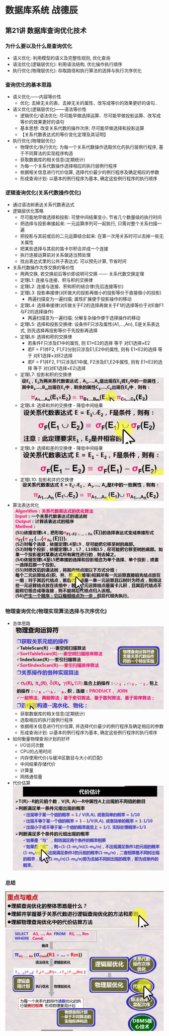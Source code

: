 # 数据库系统 战德辰
## 第21讲 数据库查询优化技术
### 为什么要以及什么是查询优化
* 语义优化: 利用模型的语义及完整性规则, 优化查询
* 语法优化(逻辑层优化): 利用语法结构, 优化操作执行顺序
* 执行优化(物理层优化): 存取路径和执行算法的选择与执行次序优化
### 查询优化的基本思路
* 语义优化——内容等价性
    * 优化: 去掉无关的表、去掉无关的属性、改写成等价的效果更好的语句..
* 语义优化(逻辑层优化)——语法等价性
    * 逻辑优化/语法优化: 尽可能早做选择运算、尽可能早做投影运算、改写成等价的效果更好的语句
    * 基本思想: 改变关系代数的操作次序; 尽可能早做选择和投影运算
    * 【关系代数表达式的等价变化定理及其证明】
* 执行优化(物理层优化)
    * 物理优化/执行优化: 为每一个关系代数操作选取优化的执行层例行程序, 基于不同算法的实现程序构造
    * 获取数据库的相关信息(定期统计)
    * 为每一个关系代数操作选择相应的执行层例行程序
    * 依据相关信息进行代价估算, 选择代价最少的例行程序及确定相应的参数
    * 形成查询计划: 以基本的例行程序为基本, 确定这些例行程序的执行顺序
### 逻辑查询优化(关系代数操作优化)
* 通过语法树表达关系代数表达式
* 逻辑层优化策略
    * 尽可能地早做选择和投影: 可使中间结果变小, 节省几个数量级的执行时间
    * 把选择与投影串接起来: 一元运算序列可一起执行, 只需对整个关系扫描一遍
    * 把投影与其前或后的二元运算结合起来: 在第一次用关系时可以去掉一些无关属性
    * 把某些选择与其前的笛卡尔积合并成一个连接
    * 执行连接运算前对关系做适当预处理
    * 找出表达式里的公共子表达式: 可以预先计算, 节省时间
* 关系代数操作次序交换的等价性
    * 两两交换, 若交换前后等价即说明可交换 —— 关系代数交换定理
    * 定理L1: 连接与连接、积与积的交换律
    * 定理L2: 连接与连接、积和积的结合律(先后连接等价)
    * 定理L3: 投影串接律(对E做大的投影再做小的投影等价于直接做小的投影)
        * 两遍扫描变为一遍扫描; 属性扩展便于投影操作的移动
    * 定理L4: 选择串接律(对E做关于F2的选择再做关于F1的选择等价于对E做F1与F2的选择操作)
        * 两遍扫描变为一遍扫描; 分解复杂操作便于选择操作的移动
    * 定理L5: 选择和投影交换律: 设条件F只涉及属性{A1,...,An}, E是关系表达式, 则先选择再投影等价于先投影再选择
    * 定理L6: 选择和积的交换律
        * 若条件F只涉及E1中的属性, 则 E1×E2的选择 等于 对E1选择×E2
        * 若F = F1并F2, F1,F2分别只涉及E1,E2中的属性, 则有 E1×E2的选择 等于 对E1选择×对E2选择
        * 若F = F1并F2, F1只涉及E1中属, F2涉及E1,E2中属性, 则有 E1×E2的选择 等于 对(对E1选择×E2)选择
    * 定理L7: 投影和积的交换律  
    ![L7](imgs/image-94.png)
    * 定理L8: 选择和并的交换律 - 降低中间结果  
    ![L8](imgs/image-95.png)
    * 定理L9: 选择和差的交换律 - 降低中间结果  
    ![L9](imgs/image-96.png)
    * 定理L10: 投影和并的交换律  
    ![L10](imgs/image-97.png)
* 算法表达优化  
    ![算法表达](imgs/image-98.png)
### 物理查询优化(物理实现算法选择与次序优化)
* 总体思路  
![物理查询运算符](imgs/image-99.png)
    * 获取数据库的相关信息(定期统计)
    * 选取相应的执行层例行程序
    * 依据相关信息进行代价估算, 并选择代价最少的例行程序及确定相应的参数
    * 形成查询计划: 以基本的例行程序为基本, 确定这些例行程序的执行顺序
* 如何衡量物理查询计划的好坏
    * I/O访问次数
    * CPU的占用时间
    * 内存使用代价(与缓冲区数目与大小的匹配)
    * 中间结果存储代价
    * 计算量
    * 网络通信量
* 代价估算  
    ![结论](imgs/image-100.png)
### 总结
![章节重难点](imgs/image-93.png)  
![本讲学习内容](imgs/image-101.png)